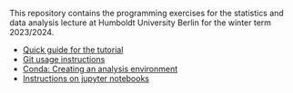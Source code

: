 This repository contains the programming exercises for the statistics and data analysis lecture at Humboldt University Berlin for the winter term 2023/2024.

- [Quick guide for the tutorial](https://leitgebc.github.io/StatisticsAndDataAnalysis2023/QuickGuide.html)
- [Git usage instructions](https://leitgebc.github.io/StatisticsAndDataAnalysis2023/GitUsage.html)
- [Conda: Creating an analysis environment](https://leitgebc.github.io/StatisticsAndDataAnalysis2023/CondaEnvironment.html)
- [Instructions on jupyter notebooks](https://leitgebc.github.io/StatisticsAndDataAnalysis2023/JupyterNotebooks.html)



